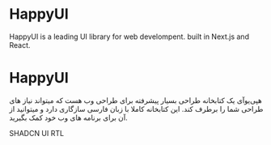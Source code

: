 # HappyUI
HappyUI is a leading UI library for web develompent. built in Next.js and React.

# HappyUI
هپی‌یوآی یک کتابخانه طراحی بسیار پیشرفته برای طراحی وب هست که میتواند نیاز های طراحی شما را برطرف کند. این کتابخانه کاملا با زبان فارسی سازگاری دارد و میتوانید از آن برای برنامه های وب خود کمک بگیرید.

SHADCN UI RTL 
 
